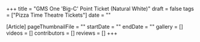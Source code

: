 +++
title = "GMS One 'Big-C' Point Ticket (Natural White)"
draft = false
tags = ["Pizza Time Theatre Tickets"]
date = ""

[Article]
pageThumbnailFile = ""
startDate = ""
endDate = ""
gallery = []
videos = []
contributors = []
reviews = []
+++